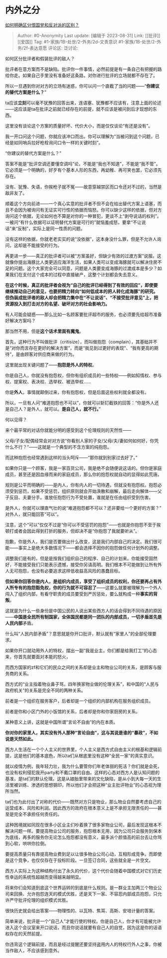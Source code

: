 # 内外之分
[如何明确区分恨国党和反对派的区别？](https://www.zhihu.com/question/618973211/answer/3188934923)

> Author: #0-Anonymity
> Last update: [编辑于 2023-08-31]
> Link: [[批评]] [[爱国]]
> Tag: #1-家族/1B-处世/2-外务/2d-文责意识 #1-家族/1B-处世/2-外务/2f-表达意愿 
> 评论区:
> 泛讨论:

如何区分批评者和假装批评的敌人？

批评者在意方案而不是缺陷。批评你一件事情，必然前提是有一条自己有把握的路给你走。如果自己手里没有准备好这条路，对你进行批评的立场就都不存在了。

所以一旦遇到你对对方的立场有迷惑，你可以问一个直截了当的问题——“**你建议的替代方案是什么？**”

ta应该**立刻**可以毫不犹豫的回答出来，连语塞、犹豫都不应该有，注意上面的论述——这应该是ta在批评之前就已经存在的前提，就不应该是被问到后才现想的东西。

这里没有谈论这个方案的质量好坏、代价大小，而是仅仅谈论“有还是没有”。

我一开口问这个问题，你就应该冲口而出。你可以理解为“当被问到这个问题，已经是如同哨兵拉好枪栓询问口令一样的关键时刻”。

“你建议的替代方案是什么？”

答案不能是“批评空调还要懂空调吗”论，不能是“我也不知道”，不能是“我不管”。它必须是一个明确的，好歹有个基本人形的东西，再幼稚、再可笑也罢，它必须先存在。

没有、犹豫、失语，你挨枪子就不冤——故意穿越禁区而口令还对不过的，当然是敌非友了。

顺着这个方向前进——一个真心实意的批评者不但不会在给出替代方案上语塞，而且不会因为被询问有无证实可行性的依据而恼怒。你可以缺少这样的依据，但对方询问这个依据，无论如何也不算是对你的一种冒犯，更谈不上“剥夺说话的权利”。一被问“有什么依据可以证明替代方案是可行的”就恼羞成怒，要拿“不让说话”来“反制”，实际上是同一性质的问题。

没有这样的依据，你就老老实实的说“没依据”，这本身没什么罪，但是不允许人询问，这却是不能接受的行为。

再更进一步——真正的批评者可以被“方案虽好，但缺少有效的过渡方案”说服。这就像你提出海豚比人类更适应海洋生活，如果人类可以变成海豚就可以解决住房不足的问题。这个大家完全可以同意，问题是人类要变成海豚的过渡成本是多少？如果我们在支付这个成本的过程中直接破产，这整个计划都会失去意义。

**在这个时候，真正的批评者会视为“自己的批评已经得到了有效的回应”，即使要继续推动自己的意见，也要把精力转向“如何低成本的把人转化成海豚”的研究。但伪装成批评者的敌人却会把精力集中在“不让说话”、“不接受批评意见”上，把资源投入到打击对方的名望、破坏对方的社会影响力。**

有人可能会疑惑——那么比如一名顾客要批评超市的服务，也必须要先给超市准备好解决方案吗？

那当然不用，但是**这个话术里面有魔鬼**。

首先，这种行为不叫做批评（critisize），而叫做抱怨（complain），其基础并不是“对你而言存在更好的解决方案”，而是“我见到过更好的表现”、“我有更高的期待”，是由顾客对供应商来做的行为。

这里就出现关键问题了——**抱怨是外人的特权**。

你是自己人，你就没有抱怨权，但你有组织成员的一些特权——例如知情权、参与权、提案权、表决权、选举权、被选举权……

你是**外人**，事情就颠倒过来，你有抱怨权，但是后面这些权利就全都没有。

所以，一旦有人问“难道抱怨也不可以”，你就可以斩钉截铁的回答：“你是外人还是自己人？是外人，就可以。**是自己人，就不行。**”

何以见得？

来个最平常的对话你就能分明的感受到这个伦理规则的天然性——

父母/子女/配偶经常会对对方说“你看别人家的子女/父母/夫/妻如何如何好，你凭什么不行？”——这就是一个典型的不含方案的纯抱怨。

而这种抱怨也经常遇到这样的当头呵斥——“那你就到别家过去好了。”

如果你只是一个顾客，我是一家百货公司，我是绝不会随便说这话的。但你是家庭成员，甚至还是因血缘而来的家庭成员，那么你的抱怨权就自动的显得如此荒唐。

规则是公平而明确的——是内人，你有内人的一切待遇，但就没有抱怨权。抱怨必须受到惩罚，如果不受惩罚，组织原则就会开始涣散和崩解，最后走向解体——父子反目、夫妻分手。谁放任抱怨行为不受处置，谁就是在任由组织受到伤害。

是外人，你就可以理直气壮的说“难道抱怨都不可以？还非要给一个更好的方案？” 对外人，就只能回答“可以”。

注意，这个“可以”仅仅不过是“你可以不受惩罚的抱怨”——也就是你抱怨不至于挨顿打或者会因此得到打折的服务，但却决不是“你抱怨了我就要听从”。

抱歉，你是外人，我们是否要做出什么改变，这是我们内部自己的决定。我们很可能——事实上是绝大多数情况下——都会选择不因你的抱怨做任何计划外的调整。

调整我们是有的，但是是按我们组织自己的程序、自己的计划来。你能接受固然好，不能接受我们只能表示遗憾，接受你另请高明。我们根本不可能做到让所有外人无可抱怨，也没有必要追求这样低收益高风险的愚蠢目标。

**但如果你回答你是内人，是组织内成员，享受了组织成员的权利，你还要再占有外人所专有的抱怨豁免权，你的行为就不可容忍了**——这要么就要被理解为一个外人闯入了组织内部，有看守职责的成员要受到严厉惩处，要么就构成一种**事实的背叛**。

这就是为什么一些身份是中国公民的人说出某些西方人的话会得到不同待遇的原因——**中国是全民所有制国家，全体国民都是同一团队的内部成员，**一切矛盾首先是人民**内部**矛盾。

什么叫“人民内部矛盾”？意思就是你开口批评，默认就有“家里人”的全部伦理要求。

如果你开口就动用外人的特权，摆出一副“我是业主，你们都是给我打工”的心态来，你首先就要面对本能的怒火，

而西方国家的zf和它们的民众之间的关系却是业主和物业公司的关系，是顾客与服务商的关系。

西方式的“业主指着物业鼻子骂，四年换家物业做的伦理关系”，和中国的“人民与政府机关”的关系是完全不同的两种关系。

前者是一个组织在服务客户，后者却是一个组织的内部机构在服务组织成员。

前者是你和小区门外的小饭馆的关系，后者却是你和你家厨房的关系。

某种意义上讲，这就是中国所谓“言论不自由”的内在本质。

**你对你的家里人，其实没有外人那种“言论自由”，这与其说是谁的“暴政”，不如说是天然如此。**

西方人生活在一个个人主义的世界里，个人主义是西方式自由主义的根基和逻辑前提，这是他们的基本底色，所以ta们从根底里没有这种“全民一家”的真实意识。

就以疫情为例，我年轻力壮，我为什么要管你们年老体弱的死活？你们就是会死，也没有权利侵犯我开party和不戴口罩的自由。这样的心态对西方人是认知问题的基准，是ta们的默认伦理。这是从娘胎里带来的文化缺陷，是从小到大每一天的生活里被训练、渗透的思想钢印，所以他们才会把这种“业主批评物业”的心态视为理所当然。

ta们也为此付出了对称的代价——既然对方只是物业，那么物业自然要考虑自己的运营成本、风险和利润。因此西方的政府在根本意义上是不承担无限责任的——甚至是完全不承担任何责任的。

这种困境就如同现在很多小区业主们吵着换了很多家物业公司，最后发现这根本不解决问题一样。要提高物业公司的服务，抱怨根本无用，因为公司只会服务到保本为底线，再多的服务你无论怎么抱怨都没有意义，最多派个颜值高的前台去让你骂到心软，哄哄你拉倒。

要提高质量只有靠提高物业费到足以让很多物业公司心动，互相形成竞争。而即使是这个竞争，也仅仅存在于投标阶段。一旦签订合同，这些就全是一片空文。

西方人实际上为这种结构付出了永久的代价，这个代价会随着中国模式对它们历史性幸运的系统性超越而变得越来越明显。

将来你们会知道到底这个世界运转的到底是什么规则。是一群业主加两三个物业公司来回换、允许抱怨连天的模式优胜，还是天下一家、不容忍内部成员抱怨，只允许严守批评伦理的组织模式优胜。

很快历史就会给出答案——物理性的、以瓦特、焦耳、高斯、安培计量的答案。

简单来说，批评是一个“自己人”才能行使的特权。你是自己人，你才有可能被允许进入这个会议室来开口说话，而且你说话就要有自己人的自觉，因为这是你的话语权存在的天然前提。

你违背这个逻辑前提，而且是经过提醒还要坚持盗用内人的特权行外人之事，你被当作敌人，不应该感到意外。